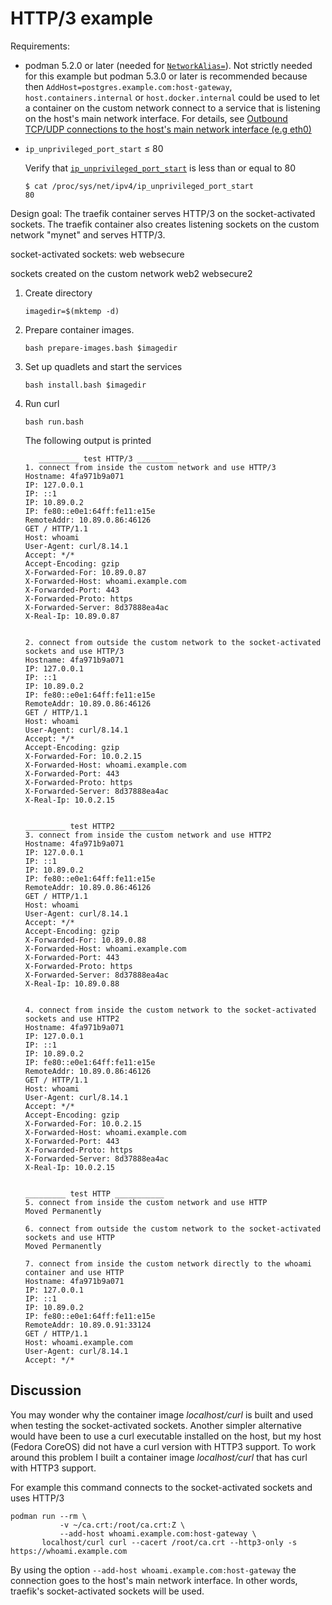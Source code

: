# HTTP/3 example

Requirements:

* podman 5.2.0 or later (needed for [`NetworkAlias=`](https://docs.podman.io/en/latest/markdown/podman-systemd.unit.5.html#networkalias)). Not strictly needed for this example but podman 5.3.0 or later is recommended because then `AddHost=postgres.example.com:host-gateway`, `host.containers.internal` or `host.docker.internal` could be used to let a container on the custom network connect to a service that is listening on the host's main network interface. For details, see [Outbound TCP/UDP connections to the host's main network interface (e.g eth0)](https://github.com/eriksjolund/podman-networking-docs?tab=readme-ov-file#outbound-tcpudp-connections-to-the-hosts-main-network-interface-eg-eth0)

* `ip_unprivileged_port_start` ≤ 80

   Verify that [`ip_unprivileged_port_start`](https://github.com/eriksjolund/podman-networking-docs#configure-ip_unprivileged_port_start) is less than or equal to 80
   ```
   $ cat /proc/sys/net/ipv4/ip_unprivileged_port_start
   80
   ```

Design goal:
The traefik container serves HTTP/3 on the socket-activated sockets.
The traefik container also creates listening sockets on the custom network "mynet" and serves HTTP/3.

socket-activated sockets:
web
websecure

sockets created on the custom network
web2
websecure2

1. Create directory
   ```
   imagedir=$(mktemp -d)
   ```
2. Prepare container images.
   ```
   bash prepare-images.bash $imagedir
   ```
3. Set up quadlets and start the services
   ```
   bash install.bash $imagedir
   ```
4. Run curl
   ```
   bash run.bash
   ```
   The following output is printed
   ```
      _________ test HTTP/3 _________
   1. connect from inside the custom network and use HTTP/3
   Hostname: 4fa971b9a071
   IP: 127.0.0.1
   IP: ::1
   IP: 10.89.0.2
   IP: fe80::e0e1:64ff:fe11:e15e
   RemoteAddr: 10.89.0.86:46126
   GET / HTTP/1.1
   Host: whoami
   User-Agent: curl/8.14.1
   Accept: */*
   Accept-Encoding: gzip
   X-Forwarded-For: 10.89.0.87
   X-Forwarded-Host: whoami.example.com
   X-Forwarded-Port: 443
   X-Forwarded-Proto: https
   X-Forwarded-Server: 8d37888ea4ac
   X-Real-Ip: 10.89.0.87


   2. connect from outside the custom network to the socket-activated sockets and use HTTP/3
   Hostname: 4fa971b9a071
   IP: 127.0.0.1
   IP: ::1
   IP: 10.89.0.2
   IP: fe80::e0e1:64ff:fe11:e15e
   RemoteAddr: 10.89.0.86:46126
   GET / HTTP/1.1
   Host: whoami
   User-Agent: curl/8.14.1
   Accept: */*
   Accept-Encoding: gzip
   X-Forwarded-For: 10.0.2.15
   X-Forwarded-Host: whoami.example.com
   X-Forwarded-Port: 443
   X-Forwarded-Proto: https
   X-Forwarded-Server: 8d37888ea4ac
   X-Real-Ip: 10.0.2.15


   _________ test HTTP2 __________
   3. connect from inside the custom network and use HTTP2
   Hostname: 4fa971b9a071
   IP: 127.0.0.1
   IP: ::1
   IP: 10.89.0.2
   IP: fe80::e0e1:64ff:fe11:e15e
   RemoteAddr: 10.89.0.86:46126
   GET / HTTP/1.1
   Host: whoami
   User-Agent: curl/8.14.1
   Accept: */*
   Accept-Encoding: gzip
   X-Forwarded-For: 10.89.0.88
   X-Forwarded-Host: whoami.example.com
   X-Forwarded-Port: 443
   X-Forwarded-Proto: https
   X-Forwarded-Server: 8d37888ea4ac
   X-Real-Ip: 10.89.0.88


   4. connect from inside the custom network to the socket-activated sockets and use HTTP2
   Hostname: 4fa971b9a071
   IP: 127.0.0.1
   IP: ::1
   IP: 10.89.0.2
   IP: fe80::e0e1:64ff:fe11:e15e
   RemoteAddr: 10.89.0.86:46126
   GET / HTTP/1.1
   Host: whoami
   User-Agent: curl/8.14.1
   Accept: */*
   Accept-Encoding: gzip
   X-Forwarded-For: 10.0.2.15
   X-Forwarded-Host: whoami.example.com
   X-Forwarded-Port: 443
   X-Forwarded-Proto: https
   X-Forwarded-Server: 8d37888ea4ac
   X-Real-Ip: 10.0.2.15


   _________ test HTTP ___________
   5. connect from inside the custom network and use HTTP
   Moved Permanently

   6. connect from outside the custom network to the socket-activated sockets and use HTTP
   Moved Permanently

   7. connect from inside the custom network directly to the whoami container and use HTTP
   Hostname: 4fa971b9a071
   IP: 127.0.0.1
   IP: ::1
   IP: 10.89.0.2
   IP: fe80::e0e1:64ff:fe11:e15e
   RemoteAddr: 10.89.0.91:33124
   GET / HTTP/1.1
   Host: whoami.example.com
   User-Agent: curl/8.14.1
   Accept: */*
   
   ```

## Discussion

You may wonder why the container image _localhost/curl_ is built and used when testing the socket-activated sockets.
Another simpler alternative would have been to use a curl executable installed on the host,
but my host (Fedora CoreOS) did not have a curl version with HTTP3 support.
To work around this problem I built a container image _localhost/curl_ that has curl with HTTP3 support.

For example this command connects to the socket-activated sockets and uses HTTP/3

```
podman run --rm \
           -v ~/ca.crt:/root/ca.crt:Z \
           --add-host whoami.example.com:host-gateway \
	   localhost/curl curl --cacert /root/ca.crt --http3-only -s https://whoami.example.com
```

By using the option `--add-host whoami.example.com:host-gateway` the connection goes to the host's main network interface.
In other words, traefik's socket-activated sockets will be used.
